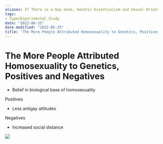 ```yaml
---
aliases: If There is a Gay Gene, Genetic Essentialism and Sexual Orientation
tags:
- Type/Experimental_Study
date: "2022-06-15"
date modified: "2022-06-25"
title: 'The More People Attributed Homosexuality to Genetics, Positives and Negatives'
---
```


# The More People Attributed Homosexuality to Genetics, Positives and Negatives
- Belief in biological base of homosexuality

Positives

- Less antigay attitudes

Negatives

- Increased social distance

![](https://i.imgur.com/A6neRiH.png)
